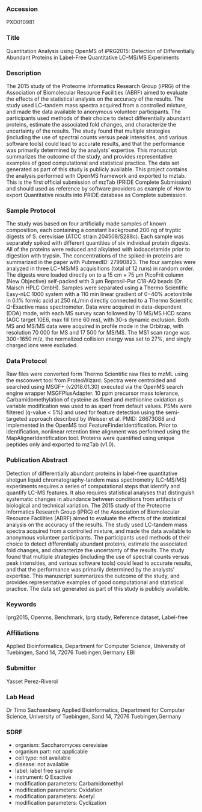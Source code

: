### Accession
PXD010981

### Title
Quantitation Analysis using OpenMS of iPRG2015: Detection of Differentially Abundant Proteins in Label-Free Quantitative LC–MS/MS Experiments

### Description
The 2015 study of the Proteome Informatics Research Group (iPRG) of the Association of Biomolecular Resource Facilities (ABRF) aimed to evaluate the effects of the statistical analysis on the accuracy of the results. The study used LC–tandem mass spectra acquired from a controlled mixture, and made the data available to anonymous volunteer participants. The participants used methods of their choice to detect differentially abundant proteins, estimate the associated fold changes, and characterize the uncertainty of the results. The study found that multiple strategies (including the use of spectral counts versus peak intensities, and various software tools) could lead to accurate results, and that the performance was primarily determined by the analysts’ expertise. This manuscript summarizes the outcome of the study, and provides representative examples of good computational and statistical practice. The data set generated as part of this study is publicly available.  This project contains the analysis performed with OpenMS framework and exported to mztab. This is the first official submission of mzTab (PRIDE Complete Submission) and should used as reference by software providers as example of How to export Quantitative results into PRIDE database as Complete submission.

### Sample Protocol
The study was based on four artificially made samples of known composition, each containing a constant background 200 ng of tryptic digests of S. cerevisiae (ATCC strain 204508/S288c). Each sample was separately spiked with different quantities of six individual protein digests. All of the proteins were reduced and alkylated with iodoacetamide prior to digestion with trypsin.  The concentrations of the spiked-in proteins are summarized in the paper with PubmedID: 27990823.  The four samples were analyzed in three LC−MS/MS acquisitions (total of 12 runs) in random order. The digests were loaded directly on to a 15 cm × 75 μm PicoFrit column (New Objective) self-packed with 3 μm Reprosil-Pur C18-AQ beads (Dr. Maisch HPLC GmbH). Samples were separated using a Thermo Scientific Easy-nLC 1000 system with a 110 min linear gradient of 0−40% acetonitrile in 0.1% formic acid at 250 nL/min directly connected to a Thermo Scientific Q-Exactive mass spectrometer. Data were acquired in data-dependent (DDA) mode, with each MS survey scan followed by 10 MS/MS HCD scans (AGC target 10E6, max fill time 60 ms), with 30-s dynamic exclusion. Both MS and MS/MS data were acquired in profile mode in the Orbitrap, with resolution 70 000 for MS and 17 500 for MS/MS. The MS1 scan range was 300−1650 m/z, the normalized collision energy was set to 27%, and singly charged ions were excluded.

### Data Protocol
Raw files were converted form Thermo Scientific raw files to mzML using the msconvert tool from ProteoWizard. Spectra were centroided and searched using  MSGF+ (v2018.01.30) executed via the OpenMS search engine wrapper MSGFPlusAdapter. 10 ppm precursor mass tolerance, Carbamidomethylation of cysteine as fixed and methionine oxidation as variable modification was used to as apart from default values. PSMs were filtered (q-value < 5%) and used for feature detection using the semi-targeted approach described by Weisser et al. PMID: 28673088 and implemented in the OpenMS tool FeatureFinderIdentification. Prior to identification, nonlinear retention time alignment was performed using the MapAlignerIdentification tool. Proteins were quantified using unique peptides only and exported to mzTab (v1.0).

### Publication Abstract
Detection of differentially abundant proteins in label-free quantitative shotgun liquid chromatography-tandem mass spectrometry (LC-MS/MS) experiments requires a series of computational steps that identify and quantify LC-MS features. It also requires statistical analyses that distinguish systematic changes in abundance between conditions from artifacts of biological and technical variation. The 2015 study of the Proteome Informatics Research Group (iPRG) of the Association of Biomolecular Resource Facilities (ABRF) aimed to evaluate the effects of the statistical analysis on the accuracy of the results. The study used LC-tandem mass spectra acquired from a controlled mixture, and made the data available to anonymous volunteer participants. The participants used methods of their choice to detect differentially abundant proteins, estimate the associated fold changes, and characterize the uncertainty of the results. The study found that multiple strategies (including the use of spectral counts versus peak intensities, and various software tools) could lead to accurate results, and that the performance was primarily determined by the analysts' expertise. This manuscript summarizes the outcome of the study, and provides representative examples of good computational and statistical practice. The data set generated as part of this study is publicly available.

### Keywords
Iprg2015, Openms, Benchmark, Iprg study, Reference dataset, Label-free

### Affiliations
Applied Bioinformatics, Department for Computer Science, University of Tuebingen, Sand 14, 72076 Tuebingen,Germany
EBI

### Submitter
Yasset Perez-Riverol

### Lab Head
Dr Timo Sachsenberg
Applied Bioinformatics, Department for Computer Science, University of Tuebingen, Sand 14, 72076 Tuebingen,Germany


### SDRF
- organism: Saccharomyces cerevisiae
- organism part: not applicable
- cell type: not available
- disease: not available
- label: label free sample
- instrument: Q Exactive
- modification parameters: Carbamidomethyl
- modification parameters: Oxidation
- modification parameters: Acetyl
- modification parameters: Cyclization

